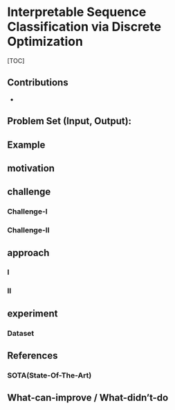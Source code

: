 # Interpretable Sequence Classification via Discrete Optimization  

[TOC]



## Contributions

- 

## Problem Set (Input, Output):





## Example


## motivation



## challenge

### Challenge-I



### Challenge-II





## approach



### I



### II





## experiment



### Dataset



## References




### SOTA(State-Of-The-Art)



## What-can-improve / What-didn’t-do

